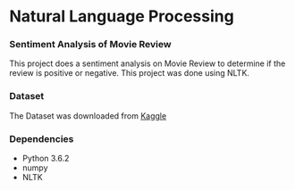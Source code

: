 # Natural Language Processing

### Sentiment Analysis of Movie Review

This project does a sentiment analysis on Movie Review to determine if the review is positive or negative. This project was done using NLTK. 

### Dataset
The Dataset was downloaded from [Kaggle](https://www.kaggle.com/c/word2vec-nlp-tutorial)


### Dependencies
* Python 3.6.2
* numpy
* NLTK
